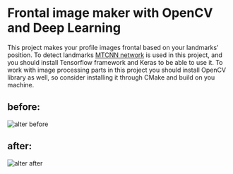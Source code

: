 # Frontal image maker with OpenCV and Deep Learning

This project makes your profile images frontal based on your landmarks' position. To detect landmarks [MTCNN network](https://github.com/ipazc/mtcnn) is used in this project, and you should install Tensorflow framework and Keras to be able to use it. To work with image processing parts in this project you should install OpenCV library as well, so consider installing it through CMake and build on you machine.


## before:
![alter before](https://i.pinimg.com/originals/07/c4/7d/07c47d934b12ebf3b2688fd9c8ee3c7b.jpg)

## after:
![alter after](https://i.ibb.co/3F5HcG0/rotated-img3.jpg)